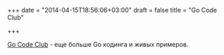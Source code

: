+++
date = "2014-04-15T18:56:06+03:00"
draft = false
title = "Go Code Club"

+++

<p><a href="http://gocodeclub.com/">Go Code Club</a>&nbsp;- еще больше Go кодинга и живых примеров.</p>

